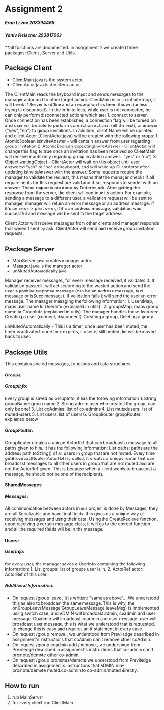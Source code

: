 Assignment 2
=========================

##### Eran Levav 203394465
##### Yaniv Fleischer 203817002


**all functions are documented.
In assignment 2 we created three packages: Client , Server and Utils. 

## Package Client
- ClientMain.java is the system actor.
- ClientActor.java is the client actor.

The ClientMain reads the keyboard input and sends messages to the manager actor and to other target actors. ClientMain is in an infinite loop, it will break if Server is offline and an exception has been thrown (unless trying to disconnect).
In the infinite loop, while user is not connected, he can only perform disconnected actions which are:
    1. connect to server.
Once connection has been established, a connection flag will be turned on and user will be able to perform connection actions. (all the rest), or answer {"yes", "no"} to group invitations.
In addition, client Name will be updated and client Actor (ClientActor.java) will be created with the following props:
    1. AtomicBoolean isInviteAnswer - will contain answer from user regarding group              invitation
    2. AtomicBoolean expectingInviteAnswer - ClientActor will change this flag to true once an invitation has been received so ClientMain will receive inputs only regarding group invitation answer. ("yes" or "no")
    3. Object waitingObject - ClientActor will wait on this object until user answered "yes" or "no" on keyboard, and will wake up ClientActor after updating isInviteAnswer with  the answer.
Some requests require the manager to validate the request,
this means that the manager checks if all requirements for this request are valid and if so, 
responds to sender with an answer. These requests are done by Patterns.ask. After getting the response from the server,  the client will continue its action.
For example, sending a message to a different user. a validation request will be sent to manager, manager will return an error message or an address message. if it's an error -> print error, if it's an address message, validation was successful and message will be sent to the target address.

Client Actor will receive messages from other clients and manager responds that weren't sent by ask.
ClientActor will send and receive group invitation requests.


## Package  Server
- MainServer.java creates manager actor.
- Manager.java is the manager actor.
- unMutedAutomatically.java 

Manager receives messages, for every message received, it validates it.
If validation passed it will act according to the wanted action and send the user a positive response message (can be an address message, text message or isSucc message).
If validation fails it will send the user an error message.
The manager managing the following information:
    1. UsersMap, maps user name to UserInfo (explained in utils) .
    2. groupsMap, maps group name to GroupInfo (explained in utils).
The manager handles these features:
Creating a user (connect, disconnect), Creating a group, Deleting a group.

unMutedAutomatically - This is a timer, once user has been muted, the timer is activated.
once time expires, if user is still muted, he will be moved back to user.

## Package  Utils
This contains shared messages, functions and data structures.

#### Groups: 
##### GroupInfo: 
Every group is saved as GroupInfo, it has the following information
    1. String groupName: group name
    2. String admin: user who created the group, can only be one!
    3. List<String> coAdmins: list of co-admins
    4. List<String> mutedusers: list of muted-users
    5. List<String> users: list of users
    6. GroupRouter groupRouter: explained below
  
##### GroupRouter:
GroupRouter creates a unique ActorRef that can broadcast a message to all paths given to him. It has the following information:
List<String> paths: paths are the address path.toString() of all users in group that are not muted.
Every time getBroadcastRouter(ActorRef) is called, it creates a  unique router that can broadcast messages to all other users in group that are not muted and are not the ActorRef given.
This is because when a client wants to broadcast a message, he should not be one of the recipients.
  
  
#### SharedMessages:
##### Messages:
All communication between actors in our project is done by Messages,
they are all Serializable and have final fields. this gives us a unique way of receiving messages and using their data.
Using the CreateRecieve function, upon receiving a certain message class, it will go to the correct function and all the required fields will be in the message.

#### Users:
##### UserInfo:
for every user, the manager saves a UserInfo containing the following information:
    1.  List<String> groups: list of groups user is in.
    2.  ActorRef actor: ActorRef of this user.

##### Additional Information:
- On request /group leave <groupname>, it is written: "same as above"...
  We understood this as also to broadcast the same message.
  This is why, the onGroupLeaveMessage(GroupLeaveMessage leaveMsg) is implemented using switch case, and ADMIN will broadcast admin, coadmin and user message. Coadmin will broadcast coadmin and user message. user will broadcast user message.
  this is what we understood that is requested, to change this is easy and requires an if statement in every case.
- On request /group remove <groupname> <targetuser>, we understood from Previledge described in assignment's instructions that coAdmin can`t remove other coAdmin. 
- On request /group coadmin add / remove <groupname> <targetuser>, we understood from Previledge described in assignment's instructions that co-admin can`t promote/demote other co-admin. 
- On request /group promotes/demote we understood from Previledge described in assignment`s instructions that ADMIN may promote/demote muted/co-admin to co-admin/muted directly.

## How to run

1. run MainServer
2. for every client run ClientMain
